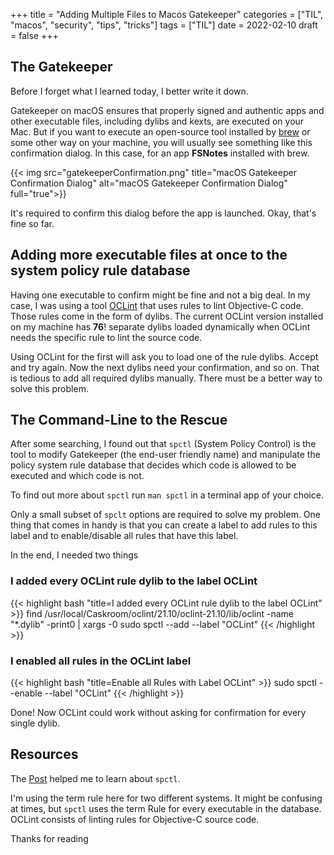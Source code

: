+++
title = "Adding Multiple Files to Macos Gatekeeper"
categories = ["TIL", "macos", "security", "tips", "tricks"]
tags = ["TIL"]
date = 2022-02-10
draft = false
+++

## The Gatekeeper

Before I forget what I learned today, I better write it down.

Gatekeeper on macOS ensures that properly signed and authentic apps and other executable files, including dylibs and kexts, are executed on your Mac.
But if you want to execute an open-source tool installed by [brew](https://brew.sh) or some other way on your machine, you will usually see something like this confirmation dialog. In this case, for an app **FSNotes** installed with brew.

{{< img src="gatekeeperConfirmation.png" title="macOS Gatekeeper Confirmation Dialog" alt="macOS Gatekeeper Confirmation Dialog" full="true">}}

It's required to confirm this dialog before the app is launched.
Okay, that's fine so far.

## Adding more executable files at once to the system policy rule database

Having one executable to confirm might be fine and not a big deal. In my case, I was using a tool [OCLint](https://oclint.org/) that uses rules to lint Objective-C code. Those rules come in the form of dylibs. The current OCLint version installed on my machine has **76**! separate dylibs loaded dynamically when OCLint needs the specific rule to lint the source code.

Using OCLint for the first will ask you to load one of the rule dylibs. Accept and try again. Now the next dylibs need your confirmation, and so on. That is tedious to add all required dylibs manually. There must be a better way to solve this problem.

## The Command-Line to the Rescue

After some searching, I found out that `spctl` (System Policy Control) is the tool to modify Gatekeeper (the end-user friendly name) and manipulate the policy system rule database that decides which code is allowed to be executed and which code is not.

To find out more about `spctl` run `man spctl` in a terminal app of your choice.

Only a small subset of `spclt` options are required to solve my problem.
One thing that comes in handy is that you can create a label to add rules to this label and to enable/disable all rules that have this label.

In the end, I needed two things

### I added every OCLint rule dylib to the label OCLint

{{< highlight bash "title=I added every OCLint rule dylib to the label OCLint" >}}
find /usr/local/Caskroom/oclint/21.10/oclint-21.10/lib/oclint -name "*.dylib" -print0 | xargs -0 sudo spctl --add --label "OCLint"
{{< /highlight >}}

### I enabled all rules in the OCLint label

{{< highlight bash "title=Enable all Rules with Label OCLint" >}}
sudo spctl --enable --label "OCLint"
{{< /highlight >}}

Done! Now OCLint could work without asking for confirmation for every single dylib.

## Resources

The [Post](https://www.cnet.com/tech/computing/how-to-manage-os-x-gatekeeper-from-the-command-line/) helped me to learn about `spctl`.

I'm using the term rule here for two different systems. It might be confusing at times, but `spctl` uses the term Rule for every executable in the database. OCLint consists of linting rules for Objective-C source code.

Thanks for reading
